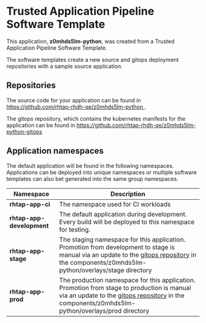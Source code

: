 # Trusted Application Pipeline Software Template

This application, **z0mhds5lm-python**, was created from a Trusted Application Pipeline Software Template.

The software templates create a new source and gitops deployment repositories with a sample source application. 

## Repositories

The source code for your application can be found in [https://github.com/rhtap-rhdh-qe/z0mhds5lm-python ](https://github.com/rhtap-rhdh-qe/z0mhds5lm-python ).
 
The gitops repository, which contains the kubernetes manifests for the application can be found in 
[https://github.com/rhtap-rhdh-qe/z0mhds5lm-python-gitops ](https://github.com/rhtap-rhdh-qe/z0mhds5lm-python-gitops ) 

## Application namespaces 

The default application will be found in the following namespaces. Applications can be deployed into unique namespaces or multiple software templates can also bet generated into the same group namespaces.  

|  Namespace   |  Description   |  
| -------- | -------- |
| **rhtap-app-ci** | The namespace used for CI workloads |
| **rhtap-app-development** | The default application during development. Every build will be deployed to this namespace for testing. |
| **rhtap-app-stage** | The staging namespace for this application. Promotion from development to stage is manual via an update to the [gitops repository](https://github.com/rhtap-rhdh-qe/z0mhds5lm-python-gitops ) in the components/z0mhds5lm-python/overlays/stage directory |
| **rhtap-app-prod** | The production namespace for this application. Promotion from stage to production is manual via an update to the [gitops repository](https://github.com/rhtap-rhdh-qe/z0mhds5lm-python-gitops ) in the components/z0mhds5lm-python/overlays/prod directory |